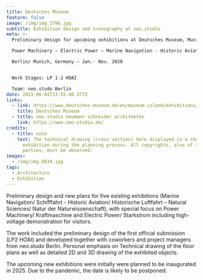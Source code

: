 ```yaml
---
title: Deutsches Museum
feature: false
image: /img/img_3796.jpg
subtitle: Exhibition design and scenography at neo.studio
meta: >-
  Preliminary design for upcoming exhibitions at Deutsches Museum, Munich.\

  Power Machinery – Electric Power – Marine Navigation - Historic Aviation – Natural Sciences

  Berlin/ Munich, Germany – Jan.- Nov. 2020


  Work Stages: LP 1-2 HOAI

  Team: neo.studo Berlin
date: 2021-06-01T13:55:40.377Z
links:
  - link: https://www.deutsches-museum.de/en/museum-island/exhibitions/overview-exhibitions
    title: Deutsches Museum
  - title: neo.studio neumann schneider architekten
    link: https://www.neo-studio.de/
credits:
  - title: note
    text: The technical drawing (cross section) here displayed is a sketch of the KM
      exhibition during the planning process. All copyrights, also of third
      parties, must be observed.
images:
  - /img/img_8834.jpg
tags:
  - Architecture
  - Exhibition
---
```

Preliminary design and new plans for five existing exhibitions (Marine Navigation/ Schifffahrt - Historic Aviation/ Historische Luftfahrt – Natural Sciences/ Natur der Naturwissenschaft), with special focus on Power Machinery/ Kraftmaschine and Electric Power/ Starkstrom including high-voltage demonstration for visitors.

The work included the preliminary design of the first official submission (LP2 HOAI) and developed together with coworkers and project managers from neo.studo Berlin. Personal emphasis on Technical drawing of the floor plans as well as detailed 2D and 3D drawing of the exhibited objects.

The upcoming new exhibitions were initially were planned to be inaugurated in 2025. Due to the pandemic, the date is likely to be postponed.